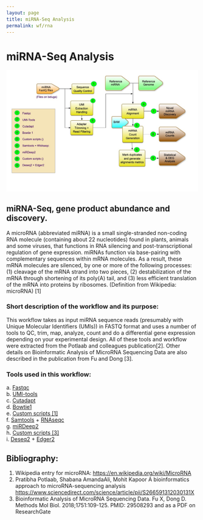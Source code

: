 ```yaml
---
layout: page
title: miRNA-Seq Analysis
permalink: wf/rna
---
```


# miRNA-Seq Analysis


![miRNA-Seq](/wf/Fig03_miRNASeq_workflow3.jpg "Fig03_miRNASeq_workflow3")


## miRNA-Seq, gene product abundance and discovery.

A microRNA (abbreviated miRNA) is a small single-stranded non-coding RNA molecule (containing about 22 nucleotides) found in plants, animals and some viruses, that functions in RNA silencing and post-transcriptional regulation of gene expression. miRNAs function via base-pairing with complementary sequences within mRNA molecules. As a result, these mRNA molecules are silenced, by one or more of the following processes: (1) cleavage of the mRNA strand into two pieces, (2) destabilization of the mRNA through shortening of its poly(A) tail, and (3) less efficient translation of the mRNA into proteins by ribosomes. (Definition from Wikipedia: microRNA) [1]

### Short description of the workflow and its purpose:
This workflow takes as input miRNA sequence reads (presumably with Unique Molecular Identifiers (UMIs))  in FASTQ format and uses a number of tools to QC, trim, map, analyze, count and do a differential gene expression depending on your experimental design. All of these tools and workflow were extracted from the Potlaab and colleagues publication[2]. Other details on Bioinformatic Analysis of MicroRNA Sequencing Data are also described in the publication from Fu and Dong [3].



### Tools used in this workflow:

a. [Fastqc](https://www.bioinformatics.babraham.ac.uk/projects/fastqc/)<br>
b. [UMI-tools](https://github.com/CGATOxford/UMI-tools)<br>
c. [Cutadapt](https://cutadapt.readthedocs.io/en/stable/guide.html)<br>
d. [Bowtie1](http://bowtie-bio.sourceforge.net/index.shtml)<br>
e. [Custom scripts \[1\]](https://www.sciencedirect.com/science/article/pii/S266591312030131X)<br>
f. [Samtools](https://www.htslib.org) + [RNAseqc](https://software.broadinstitute.org/cancer/cga/rna-seqc)<br>
g. [miRDeep2](https://github.com/rajewsky-lab/mirdeep2)<br>
h. [Custom scripts \[3\]](https://www.sciencedirect.com/science/article/pii/S266591312030131X)<br>
i. [Deseq2](https://bioconductor.org/packages/release/bioc/html/DESeq2.html) + [Edger2](https://bioconductor.org/packages/release/bioc/html/edgeR.html)<br>


## Bibliography:

1. Wikipedia entry for microRNA: https://en.wikipedia.org/wiki/MicroRNA
2. Pratibha Potlaab, Shabana AmandaAli, Mohit Kapoor A bioinformatics approach to microRNA-sequencing analysis https://www.sciencedirect.com/science/article/pii/S266591312030131X
3. Bioinformatic Analysis of MicroRNA Sequencing Data. Fu X, Dong D. Methods Mol Biol. 2018;1751:109-125. PMID: 29508293 and as a PDF on ResearchGate
